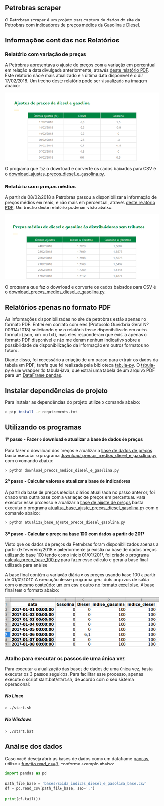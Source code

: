 Petrobras scraper
-----------------

O Petrobras scraper é um projeto para captura de dados do site da Petrobras com indicadores de preços médios da Gasolina e Diesel.

## Informações contidas nos Relatórios

### Relatório com variação de preços

A Petrobras apresentava o ajuste de preços com a variação em percentual em relação a data divulgada anteriormente, através [deste relatório PDF](http://www.petrobras.com.br/lumis/api/rest/pricegraph/report). Este relatório não é mais atualizado e a última data disponível é o dia 17/02/2018. Um trecho deste relatório pode ser visualizado na imagem abaixo:

![relatorio_ajuste_precos_example.png](https://raw.githubusercontent.com/royopa/petrobras-scraper/master/images/relatorio_ajuste_precos_example.png)

O programa que faz o download e converte os dados baixados para CSV é o [download_ajustes_precos_diesel_e_gasolina.py](https://github.com/royopa/petrobras-scraper/blob/master/download_ajustes_precos_diesel_e_gasolina.py).

### Relatório com preços médios

A partir de 08/02/2018 a Petrobras passou a disponibilizar a informação de preços médios em reais, e não mais em percentual, através [deste relatório PDF](http://www.petrobras.com.br/lumis/api/rest/pricegraphnovo/report?n=4). Um trecho deste relatório pode ser visto abaixo:

![relatorio_preco_medio_example.png](https://raw.githubusercontent.com/royopa/petrobras-scraper/master/images/relatorio_preco_medio_example.png)

O programa que faz o download e converte os dados baixados para CSV é o [download_precos_medios_diesel_e_gasolina.py](https://github.com/royopa/petrobras-scraper/blob/master/download_precos_medios_diesel_e_gasolina.py).

## Relatórios apenas no formato PDF

As informações disponibilizadas no site da petrobras estão apenas no formato PDF. Entrei em contato com eles (Protocolo Ouvidoria Geral Nº 00914/2018) solicitando que o relatório fosse disponibilizado em outro formato (json, xml ou txt), mas eles responderam que existia apenas o formato PDF disponível e não me deram nenhum indicativo sobre a possibilidade de disponibilização da informação em outros formatos no futuro.

Diante disso, foi necessário a criação de um passo para extrair os dados da tabela em PDF, tarefa que foi realizada pela biblioteca [tabula-py](https://github.com/chezou/tabula-py). O [tabula-py]((https://github.com/chezou/tabula-py)) é um wrapper do [tabula-java](https://github.com/tabulapdf/tabula-java), que extrai uma tabela de um arquivo PDF para um [DataFrame pandas](https://www.datacamp.com/community/tutorials/pandas-tutorial-dataframe-python).

## Instalar dependências do projeto

Para instalar as dependências do projeto utilize o comando abaixo:

```sh
> pip install -r requirements.txt
```

## Utilizando os programas

#### 1º passo - Fazer o download e atualizar a base de dados de preços

Para fazer o download dos preços e atualizar a [base de dados de preços](https://github.com/royopa/petrobras-scraper/blob/master/bases/precos_medios_diesel_e_gasolina_base.csv) basta executar o programa [download_precos_medios_diesel_e_gasolina.py](https://github.com/royopa/petrobras-scraper/blob/master/download_precos_medios_diesel_e_gasolina.py) com o comando abaixo:

```sh
> python download_precos_medios_diesel_e_gasolina.py
```

#### 2º passo - Calcular valores e atualizar a base de indicadores

A partir da base de preços médios diários atualizada no passo anterior, foi criado uma outra base com a variação de preços em percentual. Para executar esse processo e atualizar a [base de ajuste de preços](https://github.com/royopa/petrobras-scraper/blob/master/bases/indices_diesel_e_gasolina_base.csv) basta executar o programa [atualiza_base_ajuste_precos_diesel_gasolina.py](https://github.com/royopa/petrobras-scraper/blob/master/atualiza_base_ajuste_precos_diesel_gasolina.py) com o comando abaixo:

```sh
> python atualiza_base_ajuste_precos_diesel_gasolina.py
```

#### 3º passo - Calcular o preço na base 100 com dados a partir de 2017

Visto que os dados de preços da Petrobras foram disponibilizados apenas a partir de fevereiro/2018 e anteriormente já existia na base de dados preços utilizando base 100 tendo como início 01/01/2017, foi criado o programa [calcula_preco_base_100.py](https://github.com/royopa/petrobras-scraper/blob/master/calcula_preco_base_100.py) para fazer esse cálculo e gerar a base final utilizada para análise

A base final contém a variação diária e os preços usando base 100 a partir de 01/01/2017. A execução desse programa gera dois arquivos de saída com o mesmo conteúdo: [um em csv](https://github.com/royopa/petrobras-scraper/blob/master/bases/saida_indices_diesel_e_gasolina_base.csv) e [outro no formato excel xlsx](https://github.com/royopa/petrobras-scraper/blob/master/bases/saida_xlsx_indices_diesel_e_gasolina_base.csv.xlsx). A base final tem o formato abaixo:

![base_final.png](https://raw.githubusercontent.com/royopa/petrobras-scraper/master/images/base_final.png)


### Atalho para executar os passos de uma única vez

Para executar a atualização das bases de dados de uma única vez, basta executar os 3 passos seguidos. Para facilitar esse processo, apenas execute o script start.bat/start.sh, de acordo com o seu sistema operacional:

##### No Linux
```sh
> ./start.sh
```

##### No Windows
```sh
> ./start.bat
```

## Análise dos dados

Caso você deseja abrir as bases de dados como um dataframe [pandas](https://pandas.pydata.org/), utilize a [função read_csv()](https://pandas.pydata.org/pandas-docs/stable/generated/pandas.read_csv.html), conforme exemplo abaixo:

```python
import pandas as pd

path_file_base = 'bases/saida_indices_diesel_e_gasolina_base.csv'
df = pd.read_csv(path_file_base, sep=';')

print(df.tail())

```
